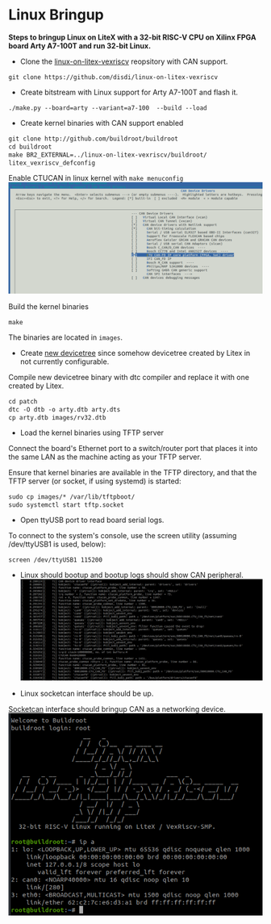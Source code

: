 # Linux Bringup

**Steps to bringup Linux on LiteX with a 32-bit RISC-V CPU on Xilinx FPGA board Arty A7-100T and run 32-bit Linux.**

* Clone the [linux-on-litex-vexriscv](https://github.com/disdi/linux-on-litex-vexriscv) reopsitory with CAN support.
```
git clone https://github.com/disdi/linux-on-litex-vexriscv
```

* Create bitstream with Linux support for Arty A7-100T and flash it.
```
./make.py --board=arty --variant=a7-100  --build --load
```

* Create kernel binaries with CAN support enabled

```
git clone http://github.com/buildroot/buildroot
cd buildroot
make BR2_EXTERNAL=../linux-on-litex-vexriscv/buildroot/ litex_vexriscv_defconfig
```

Enable CTUCAN in linux kernel with `make menuconfig`
![ctucan-config](ctucan-config.png)


Build the kernel binaries
```
make
```
The binaries are located in `images`.

* Create [new devicetree](https://github.com/disdi/linux-on-litex-vexriscv/blob/master/patch/arty.dts) since somehow devicetree created by Litex in not currently configurable.

Compile new devicetree binary with dtc compiler and replace it with one created by Litex. 
```
cd patch
dtc -O dtb -o arty.dtb arty.dts
cp arty.dtb images/rv32.dtb

```

* Load the kernel binaries using TFTP server

Connect the board's Ethernet port to a switch/router port that places it into the same LAN as the machine acting as your TFTP server. 

Ensure that kernel binaries are available in the TFTP directory, and that the TFTP server (or socket, if using systemd) is started:
```
sudo cp images/* /var/lib/tftpboot/
sudo systemctl start tftp.socket
```

* Open ttyUSB port to read board serial logs.

To connect to the system's console, use the screen utility (assuming /dev/ttyUSB1 is used, below):
```
screen /dev/ttyUSB1 115200
```

* Linux should bootup and bootup logs should show CAN peripheral.
![ctucan-linux-boot.png](ctucan-linux-boot.png)


* Linux socketcan interface should be up.

[Socketcan](https://www.kernel.org/doc/html/next/networking/can.html) interface should bringup CAN as a networking device.
![ctucan-net.png](ctucan-net.png)


